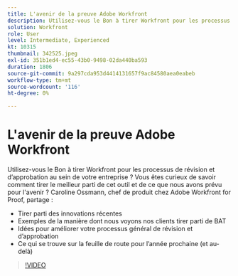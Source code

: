 ```yaml
---
title: L'avenir de la preuve Adobe Workfront
description: Utilisez-vous le Bon à tirer Workfront pour les processus de révision et d’approbation au sein de votre entreprise ? Curieux comment tirer le meilleur parti de cet outil et de ce que nous avons prévu pour l'avenir.
solution: Workfront
role: User
level: Intermediate, Experienced
kt: 10315
thumbnail: 342525.jpeg
exl-id: 351b1ed4-ec55-43b0-9498-02da440ba593
duration: 1806
source-git-commit: 9a297cda953d4414131657f9ac84580aea0eabeb
workflow-type: tm+mt
source-wordcount: '116'
ht-degree: 0%

---
```


# L&#39;avenir de la preuve Adobe Workfront

Utilisez-vous le Bon à tirer Workfront pour les processus de révision et d’approbation au sein de votre entreprise ? Vous êtes curieux de savoir comment tirer le meilleur parti de cet outil et de ce que nous avons prévu pour l&#39;avenir ? Caroline Ossmann, chef de produit chez Adobe Workfront for Proof, partage :

* Tirer parti des innovations récentes
* Exemples de la manière dont nous voyons nos clients tirer parti de BAT
* Idées pour améliorer votre processus général de révision et d’approbation
* Ce qui se trouve sur la feuille de route pour l’année prochaine (et au-delà)

>[!VIDEO](https://video.tv.adobe.com/v/342525/?quality=12&learn=on)
